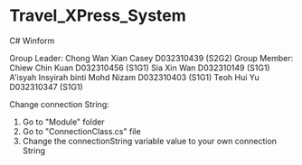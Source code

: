 # Travel_XPress_System
C# Winform

Group Leader: Chong Wan Xian Casey D032310439 (S2G2)
Group Member: Chiew Chin Kuan D032310456 (S1G1)
              Sia Xin Wan D032310149 (S1G1)
              A'isyah Insyirah binti Mohd Nizam D032310403 (S1G1)
              Teoh Hui Yu D032310347 (S1G1)

Change connection String: 
1. Go to "Module" folder
2. Go to "ConnectionClass.cs" file
3. Change the connectionString variable value to your own connection String

